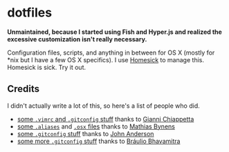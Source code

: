 dotfiles
========

**Unmaintained, because I started using Fish and Hyper.js and realized the excessive customization isn't really necessary.**

Configuration files, scripts, and anything in between for OS X (mostly for \*nix but I have a few OS X specifics). I use [Homesick](https://github.com/technicalpickles/homesick) to manage this. Homesick is sick. Try it out.

## Credits
I didn't actually write a lot of this, so here's a list of people who did.

- [some `.vimrc` and `.gitconfig` stuff](https://github.com/gf3/dotfiles) thanks to [Gianni Chiappetta](https://github.com/gf3)
- [some `.aliases`](https://github.com/mathiasbynens/dotfiles/blob/master/.aliases) and [`.osx` files](https://github.com/mathiasbynens/dotfiles/blob/master/.osx) thanks to [Mathias Bynens](https://github.com/mathiasbynens)
- [some `.gitconfig` stuff](https://github.com/sontek/dotfiles/blob/master/_gitconfig) thanks to [John Anderson](https://github.com/sontek)
- [some more `.gitconfig` stuff](https://github.com/brauliobo/gitconfig/tree/master/configs) thanks to [Bráulio Bhavamitra](https://github.com/brauliobo)
